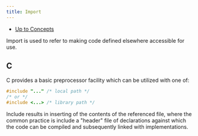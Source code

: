 ```yaml
---
title: Import
---
```


- [Up to Concepts](concepts)

Import is used to refer to making code defined elsewhere
accessible for use.

## C

C provides a basic preprocessor facility which can be utilized with one of:

```c
#include "..." /* local path */
/* or */
#include <...> /* library path */
```

Include results in inserting of the contents of the referenced file, where
the common practice is include a "header" file of declarations against which
the code can be compiled and subsequently linked with implementations.
